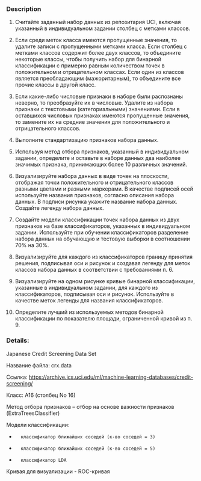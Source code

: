 ### Description 
1. Считайте заданный набор данных из репозитария UCI, включая указанный в индивидуальном задании столбец с метками классов. 

 

2. Если среди меток класса имеются пропущенные значения, то удалите записи с пропущенными метками класса. Если столбец с метками классов содержит более двух классов, то объедините некоторые классы, чтобы получить набор для бинарной классификации с примерно равным количеством точек в положительном и отрицательном классах. Если один из классов является преобладающим (мажоритарным), то объедините все прочие классы в другой класс. 

 

3. Если какие-либо числовые признаки в наборе были распознаны неверно, то преобразуйте их в числовые. Удалите из набора признаки с текстовыми (категориальными) значениями. Если в оставшихся числовых признаках имеются пропущенные значения, то замените их на средние значения для положительного и отрицательного классов. 

 

4. Выполните стандартизацию признаков набора данных. 

 

5. Используя метод отбора признаков, указанный в индивидуальном задании, определите и оставьте в наборе данных два наиболее значимых признака, принимающих более 10 различных значений. 

 

6. Визуализируйте набора данных в виде точек на плоскости, отображая точки положительного и отрицательного классов разными цветами и разными маркерами. В качестве подписей осей используйте названия признаков, согласно описания набора данных. В подписи рисунка укажите название набора данных. Создайте легенду набора данных. 

 

7. Создайте модели классификации точек набора данных из двух признаков на базе классификаторов, указанных в индивидуальном задании. Используйте при обучении классификаторов разделение набора данных на обучающую и тестовую выборки в соотношении 70% на 30%. 

 

8. Визуализируйте для каждого из классификаторов границу принятия решения, подписывая оси и рисунок и создавая легенду для меток классов набора данных в соответствии с требованиями п. 6. 

 

9. Визуализируйте на одном рисунке кривые бинарной классификации, указанные в индивидуальном задании, для каждого из классификаторов, подписывая оси и рисунок. Используйте в качестве меток легенды для названия классификаторов. 

 

10. Определите лучший из используемых методов бинарной классификации по показателю площади, ограниченной кривой из п. 9.

### Details:
Japanese Credit Screening Data Set 

Название файла: crx.data 

Ссылка: https://archive.ics.uci.edu/ml/machine-learning-databases/credit-screening/ 

Класс: A16 (столбец No 16) 

Метод отбора признаков – отбор на основе важности признаков (ExtraTreesClassifier) 

Модели классификации: 

-       классификатор ближайших соседей (к-во соседей = 3) 

-       классификатор ближайших соседей (к-во соседей = 5) 

-       классификатор LDA 

Кривая для визуализации - ROC-кривая 

 
